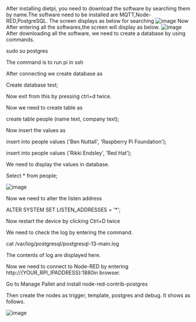 After installing dietpi, you need to download the software by searching them by name.The software need to be installed are MQTT,Node-RED,PostgreSQL.
The screen displays as below for searching
![image](https://user-images.githubusercontent.com/112037009/190516452-c2812cb4-d3f3-4409-b6cb-644e52eb8892.png)
Now After entering all the softwares,the screen will display as below.
![image](https://user-images.githubusercontent.com/112037009/190516502-5228f8f5-cc84-4e1b-82f7-b73c3ca0b102.png)
After downloading all the software, we need to create a database by using commands.

sudo su postgres

The command is to run pi in ssh

After connecting we create database as

Create database test;

Now exit from this by pressing ctrl+d twice.

Now we need to create table as

create table people (name text, company text);

Now insert the values as 

insert into people values ('Ben Nuttall', 'Raspberry Pi Foundation');

insert into people values ('Rikki Endsley', 'Red Hat');

We need to display the values in database.

Select * from people;

![image](https://user-images.githubusercontent.com/112037009/190516976-ceb8bf88-1a5c-44ed-bb04-454fe56fc55d.png)

Now we need to alter the listen address

ALTER SYSTEM SET LISTEN_ADDRESSES = '*';

Now restart the device by clicking Ctrl+D twice

We need to check the log by entering the command.

cat /var/log/postgresql/postgresql-13-main.log

The contents of log are displayed here.

Now we need to connect to Node-RED by entering http://{YOUR_RPI_IPADDRESS}:1880in browser.

Go to Manage Pallet and install node-red-contrib-postgres

Then create the nodes as trigger, template, postgres and debug. It shows as follows.

![image](https://user-images.githubusercontent.com/112037009/190517195-06b3fa71-6277-45ed-b614-3e594517fabb.png)

